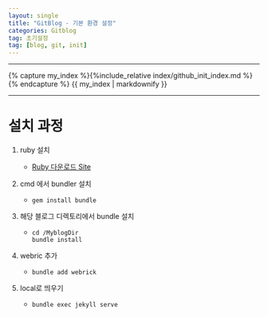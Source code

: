 ```yaml
---
layout: single
title: "GitBlog - 기본 환경 설정"
categories: Gitblog
tag: 초기설정
tag: [blog, git, init]
---
```


---

{% capture my_index %}{%include_relative index/github_init_index.md %}{% endcapture %}
{{ my_index | markdownify }}

---

# 설치 과정

1.  ruby 설치
    - [Ruby 다운로드 Site](https://www.ruby-lang.org/en/downloads/)
1.  cmd 에서 bundler 설치
    - ```
      gem install bundle
      ```
1.  해당 블로그 디렉토리에서 bundle 설치

    - ```
      cd /MyblogDir
      bundle install
      ```

1.  webric 추가
    - ```
      bundle add webrick
      ```
1.  local로 띄우기

    - ```
      bundle exec jekyll serve

      ```
